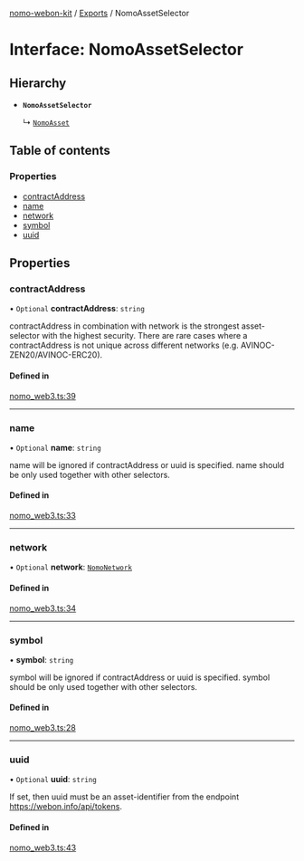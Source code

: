 [nomo-webon-kit](../README.md) / [Exports](../modules.md) / NomoAssetSelector

# Interface: NomoAssetSelector

## Hierarchy

- **`NomoAssetSelector`**

  ↳ [`NomoAsset`](NomoAsset.md)

## Table of contents

### Properties

- [contractAddress](NomoAssetSelector.md#contractaddress)
- [name](NomoAssetSelector.md#name)
- [network](NomoAssetSelector.md#network)
- [symbol](NomoAssetSelector.md#symbol)
- [uuid](NomoAssetSelector.md#uuid)

## Properties

### contractAddress

• `Optional` **contractAddress**: `string`

contractAddress in combination with network is the strongest asset-selector with the highest security.
There are rare cases where a contractAddress is not unique across different networks (e.g. AVINOC-ZEN20/AVINOC-ERC20).

#### Defined in

[nomo_web3.ts:39](https://github.com/nomo-app/nomo-webon-kit/blob/374f17e/nomo-webon-kit/src/nomo_web3.ts#L39)

___

### name

• `Optional` **name**: `string`

name will be ignored if contractAddress or uuid is specified.
name should be only used together with other selectors.

#### Defined in

[nomo_web3.ts:33](https://github.com/nomo-app/nomo-webon-kit/blob/374f17e/nomo-webon-kit/src/nomo_web3.ts#L33)

___

### network

• `Optional` **network**: [`NomoNetwork`](../modules.md#nomonetwork)

#### Defined in

[nomo_web3.ts:34](https://github.com/nomo-app/nomo-webon-kit/blob/374f17e/nomo-webon-kit/src/nomo_web3.ts#L34)

___

### symbol

• **symbol**: `string`

symbol will be ignored if contractAddress or uuid is specified.
symbol should be only used together with other selectors.

#### Defined in

[nomo_web3.ts:28](https://github.com/nomo-app/nomo-webon-kit/blob/374f17e/nomo-webon-kit/src/nomo_web3.ts#L28)

___

### uuid

• `Optional` **uuid**: `string`

If set, then uuid must be an asset-identifier from the endpoint https://webon.info/api/tokens.

#### Defined in

[nomo_web3.ts:43](https://github.com/nomo-app/nomo-webon-kit/blob/374f17e/nomo-webon-kit/src/nomo_web3.ts#L43)
